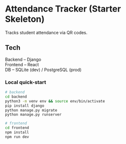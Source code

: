 # Attendance Tracker (Starter Skeleton)

Tracks student attendance via QR codes.

## Tech
Backend – Django  
Frontend – React  
DB       – SQLite (dev) / PostgreSQL (prod)

### Local quick-start
```bash
# backend
cd backend
python3 -m venv env && source env/bin/activate
pip install django
python manage.py migrate
python manage.py runserver

# frontend
cd frontend
npm install
npm run dev
